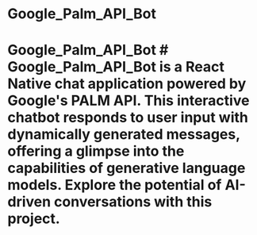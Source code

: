 # Google_Palm_API_Bot
# Google_Palm_API_Bot # Google_Palm_API_Bot is a React Native chat application powered by Google's PALM API. This interactive chatbot responds to user input with dynamically generated messages, offering a glimpse into the capabilities of generative language models. Explore the potential of AI-driven conversations with this project. 
